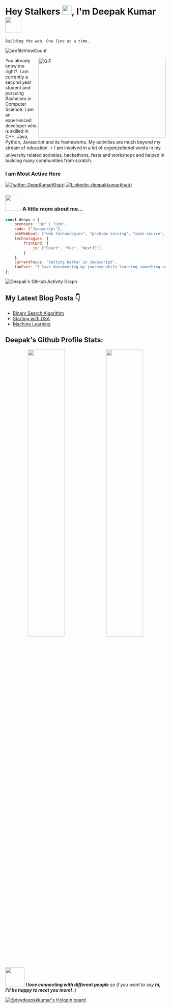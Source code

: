 
# Hey Stalkers <img src="https://github.com/TheDudeThatCode/TheDudeThatCode/blob/master/Assets/Hi.gif" width="29px">, I'm Deepak Kumar <img src="https://media.giphy.com/media/12oufCB0MyZ1Go/giphy.gif" width="50">
`Building the web. One line at a time.`

<p align="left"> <img src="https://komarev.com/ghpvc/?username=deepakkumarkhatri&label=Profile%20views&color=0e75b6&style=flat" alt="profileViewCount" /> </p>

<img align="right" height="250" width="400" alt="GIF" src="https://camo.githubusercontent.com/86a3b6db470f1a0429f7355c08d1edabf3d2c804/68747470733a2f2f6d69726f2e6d656469756d2e636f6d2f6d61782f313336302f312a495247486d69477361313673746564517649615a66772e676966"/>

You already know me right?. I am currently a second year student and pursuing Bachelors in Computer Science. I am an experienced developer who is skilled in C++, Java, Python, Javascript and its frameworks. My activities are much beyond my stream of education. ⚡ I am involved in a lot of *organizational works* in my university related societies, hackathons, fests and workshops and helped in building many communities from scratch.

### I am Most Active Here
[![Twitter: DeepKumarKhatri](https://img.shields.io/twitter/follow/DeepKumarKhatri?style=social)](https://twitter.com/DeepKumarKhatri)
[![Linkedin: deepakkumarkhatri](https://img.shields.io/badge/-deepakkumarkhatri-blue?style=flat-square&logo=Linkedin&logoColor=white&link=https://www.linkedin.com/in/deepakkumarkhatri/)](https://www.linkedin.com/in/deepakkumarkhatri/)

### <img src="https://media.giphy.com/media/VgCDAzcKvsR6OM0uWg/giphy.gif" width="50"> A little more about me...

```javascript
const deepu = {
    pronouns: "He" | "Him",
    code: ["Javascript"],
    askMeAbout: ["web technologies", "problem solving", "open-source", "ML"],
    technologies: {
        frontEnd: {
            js: ["React", "Vue", "NextJS"],
        }
    },
    currentFocus: "Getting better in Javascript",
    funFact: "I love documenting my journey while learning something new"
};
```

![Deepak's GitHub Activity Graph](https://activity-graph.herokuapp.com/graph?username=DeepakKumarKhatri&theme=react-dark&hide_border=true&area=true)


## My Latest Blog Posts 👇
<!-- BLOG-POST-LIST:START -->
- [Binary Search Algorithm](https://dev-deepakkumar.medium.com/-ca11574de1e1)
- [Starting with DSA](https://dev-deepakkumar.medium.com/-1b41035b1e9f)
- [Machine Learning](https://dev-deepakkumar.medium.com/machine-learning-the-quest-for-intelligent-behavior-in-machines-825eaf04b24c)
<!-- BLOG-POST-LIST:END -->


## Deepak's Github Profile Stats:

<p align="center">
	<img width="48%" src="https://github-readme-stats.vercel.app/api?username=DeepakKumarKhatri&show_icons=true&theme=highcontrast" />
  <img width="48%" src="https://github-readme-streak-stats.herokuapp.com/?user=DeepakKumarKhatri&theme=highcontrast" />
</p>

<!--END_SECTION:waka-->
  
<br/>
<br/>

<img src="https://media.giphy.com/media/LnQjpWaON8nhr21vNW/giphy.gif" width="60"> <em><b>I love connecting with different people</b> so if you want to say <b>hi, I'll be happy to meet you more!</b> :)</em>

[![@devdeepakkumar's Holopin board](https://holopin.me/devdeepakkumar)](https://holopin.io/@devdeepakkumar)
